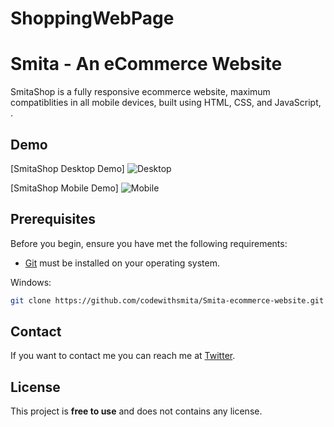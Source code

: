 # ShoppingWebPage
# Smita - An eCommerce Website


SmitaShop is a fully responsive ecommerce website, maximum compatiblities in all mobile devices, built using HTML, CSS, and JavaScript, .

## Demo

[SmitaShop Desktop Demo]
![Desktop](https://github.com/smitaJailkar/ShoppingWebPage/assets/122023246/53ddcd51-1780-442f-8011-1002376fba63)

[SmitaShop Mobile Demo]
![Mobile](https://github.com/smitaJailkar/ShoppingWebPage/assets/122023246/41c37c3f-cd61-4887-9a51-7f31f59e6d5f)

## Prerequisites

Before you begin, ensure you have met the following requirements:

* [Git](https://git-scm.com/downloads "Download Git") must be installed on your operating system.


Windows:

```bash
git clone https://github.com/codewithsmita/Smita-ecommerce-website.git
```

## Contact

If you want to contact me you can reach me at [Twitter](https://www.twitter.com/codewithsmita).

## License

This project is **free to use** and does not contains any license.


